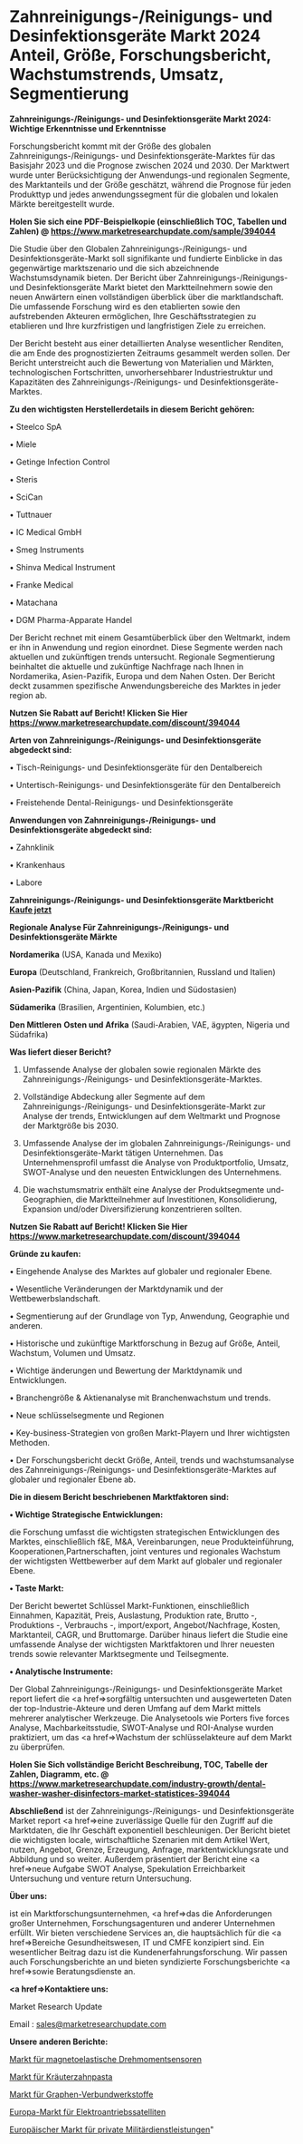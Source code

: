 # Zahnreinigungs-/Reinigungs- und Desinfektionsgeräte Markt 2024 Anteil, Größe, Forschungsbericht, Wachstumstrends, Umsatz, Segmentierung

<strong>Zahnreinigungs-/Reinigungs- und Desinfektionsgeräte Markt 2024: Wichtige Erkenntnisse und Erkenntnisse</strong>

Forschungsbericht kommt mit der Größe des globalen Zahnreinigungs-/Reinigungs- und Desinfektionsgeräte-Marktes für das Basisjahr 2023 und die Prognose zwischen 2024 und 2030. Der Marktwert wurde unter Berücksichtigung der Anwendungs-und regionalen Segmente, des Marktanteils und der Größe geschätzt, während die Prognose für jeden Produkttyp und jedes anwendungssegment für die globalen und lokalen Märkte bereitgestellt wurde.

<strong>Holen Sie sich eine PDF-Beispielkopie (einschließlich TOC, Tabellen und Zahlen) @
</strong><strong><a href=https://www.marketresearchupdate.com/sample/394044><strong>https://www.marketresearchupdate.com/sample/394044</u></font></a></strong></strong>

Die Studie über den Globalen Zahnreinigungs-/Reinigungs- und Desinfektionsgeräte-Markt soll signifikante und fundierte Einblicke in das gegenwärtige marktszenario und die sich abzeichnende Wachstumsdynamik bieten. Der Bericht über Zahnreinigungs-/Reinigungs- und Desinfektionsgeräte Markt bietet den Marktteilnehmern sowie den neuen Anwärtern einen vollständigen überblick über die marktlandschaft. Die umfassende Forschung wird es den etablierten sowie den aufstrebenden Akteuren ermöglichen, Ihre Geschäftsstrategien zu etablieren und Ihre kurzfristigen und langfristigen Ziele zu erreichen.

Der Bericht besteht aus einer detaillierten Analyse wesentlicher Renditen, die am Ende des prognostizierten Zeitraums gesammelt werden sollen. Der Bericht unterstreicht auch die Bewertung von Materialien und Märkten, technologischen Fortschritten, unvorhersehbarer Industriestruktur und Kapazitäten des Zahnreinigungs-/Reinigungs- und Desinfektionsgeräte-Marktes.

<strong>Zu den wichtigsten Herstellerdetails in diesem Bericht gehören:</strong>

• Steelco SpA

• Miele

• Getinge Infection Control

• Steris

• SciCan

• Tuttnauer

• IC Medical GmbH

• Smeg Instruments

• Shinva Medical Instrument

• Franke Medical

• Matachana

• DGM Pharma-Apparate Handel

Der Bericht rechnet mit einem Gesamtüberblick über den Weltmarkt, indem er ihn in Anwendung und region einordnet. Diese Segmente werden nach aktuellen und zukünftigen trends untersucht. Regionale Segmentierung beinhaltet die aktuelle und zukünftige Nachfrage nach Ihnen in Nordamerika, Asien-Pazifik, Europa und dem Nahen Osten. Der Bericht deckt zusammen spezifische Anwendungsbereiche des Marktes in jeder region ab.

<strong>Nutzen Sie Rabatt auf Bericht! Klicken Sie Hier
</strong><strong><a href=https://www.marketresearchupdate.com/discount/394044>https://www.marketresearchupdate.com/discount/394044</b></u></font></strong></a>

<strong>Arten von Zahnreinigungs-/Reinigungs- und Desinfektionsgeräte abgedeckt sind:</strong>

• Tisch-Reinigungs- und Desinfektionsgeräte für den Dentalbereich

• Untertisch-Reinigungs- und Desinfektionsgeräte für den Dentalbereich

• Freistehende Dental-Reinigungs- und Desinfektionsgeräte

<strong>Anwendungen von Zahnreinigungs-/Reinigungs- und Desinfektionsgeräte abgedeckt sind:</strong>

• Zahnklinik

• Krankenhaus

• Labore

<strong>Zahnreinigungs-/Reinigungs- und Desinfektionsgeräte Marktbericht <a href=https://www.marketresearchupdate.com/buynow/394044>Kaufe jetzt</a></strong>

<strong>Regionale Analyse Für Zahnreinigungs-/Reinigungs- und Desinfektionsgeräte Märkte</strong>

<strong>Nordamerika</strong> (USA, Kanada und Mexiko)

<strong>Europa</strong> (Deutschland, Frankreich, Großbritannien, Russland und Italien)

<strong>Asien-Pazifik</strong> (China, Japan, Korea, Indien und Südostasien)

<strong>Südamerika</strong> (Brasilien, Argentinien, Kolumbien, etc.)

<strong>Den Mittleren</strong> <strong>Osten und Afrika</strong> (Saudi-Arabien, VAE, ägypten, Nigeria und Südafrika)

<strong>Was liefert dieser Bericht?</strong>

1. Umfassende Analyse der globalen sowie regionalen Märkte des Zahnreinigungs-/Reinigungs- und Desinfektionsgeräte-Marktes.

2. Vollständige Abdeckung aller Segmente auf dem Zahnreinigungs-/Reinigungs- und Desinfektionsgeräte-Markt zur Analyse der trends, Entwicklungen auf dem Weltmarkt und Prognose der Marktgröße bis 2030.

3. Umfassende Analyse der im globalen Zahnreinigungs-/Reinigungs- und Desinfektionsgeräte-Markt tätigen Unternehmen. Das Unternehmensprofil umfasst die Analyse von Produktportfolio, Umsatz, SWOT-Analyse und den neuesten Entwicklungen des Unternehmens.

4. Die wachstumsmatrix enthält eine Analyse der Produktsegmente und-Geographien, die Marktteilnehmer auf Investitionen, Konsolidierung, Expansion und/oder Diversifizierung konzentrieren sollten.

<strong>Nutzen Sie Rabatt auf Bericht! Klicken Sie Hier
</strong><strong><a href=https://www.marketresearchupdate.com/discount/394044>https://www.marketresearchupdate.com/discount/394044</b></u></font></strong></a>

<strong>Gründe zu kaufen:</strong>

• Eingehende Analyse des Marktes auf globaler und regionaler Ebene.

• Wesentliche Veränderungen der Marktdynamik und der Wettbewerbslandschaft.

• Segmentierung auf der Grundlage von Typ, Anwendung, Geographie und anderen.

• Historische und zukünftige Marktforschung in Bezug auf Größe, Anteil, Wachstum, Volumen und Umsatz.

• Wichtige änderungen und Bewertung der Marktdynamik und Entwicklungen.

• Branchengröße &amp; Aktienanalyse mit Branchenwachstum und trends.

• Neue schlüsselsegmente und Regionen

• Key-business-Strategien von großen Markt-Playern und Ihrer wichtigsten Methoden.

• Der Forschungsbericht deckt Größe, Anteil, trends und wachstumsanalyse des Zahnreinigungs-/Reinigungs- und Desinfektionsgeräte-Marktes auf globaler und regionaler Ebene ab.

<strong>Die in diesem Bericht beschriebenen Marktfaktoren sind:</strong>

<strong>• Wichtige Strategische Entwicklungen:</strong>

die Forschung umfasst die wichtigsten strategischen Entwicklungen des Marktes, einschließlich f&amp;E, M&amp;A, Vereinbarungen, neue Produkteinführung, Kooperationen,Partnerschaften, joint ventures und regionales Wachstum der wichtigsten Wettbewerber auf dem Markt auf globaler und regionaler Ebene.

<strong>• Taste Markt:</strong>

Der Bericht bewertet Schlüssel Markt-Funktionen, einschließlich Einnahmen, Kapazität, Preis, Auslastung, Produktion rate, Brutto -, Produktions -, Verbrauchs -, import/export, Angebot/Nachfrage, Kosten, Marktanteil, CAGR, und Bruttomarge. Darüber hinaus liefert die Studie eine umfassende Analyse der wichtigsten Marktfaktoren und Ihrer neuesten trends sowie relevanter Marktsegmente und Teilsegmente.

<strong>• Analytische Instrumente:</strong>

Der Global Zahnreinigungs-/Reinigungs- und Desinfektionsgeräte Market report liefert die <a href=>sorgf</a>ältig untersuchten und ausgewerteten Daten der top-Industrie-Akteure und deren Umfang auf dem Markt mittels mehrerer analytischer Werkzeuge. Die Analysetools wie Porters five forces Analyse, Machbarkeitsstudie, SWOT-Analyse und ROI-Analyse wurden praktiziert, um das <a href=>Wachstum</a> der schlüsselakteure auf dem Markt zu überprüfen.

<strong>Holen Sie Sich vollständige Bericht Beschreibung, TOC, Tabelle der Zahlen, Diagramm, etc. @ </strong><strong><a href=https://www.marketresearchupdate.com/industry-growth/dental-washer-washer-disinfectors-market-statistices-394044>https://www.marketresearchupdate.com/industry-growth/dental-washer-washer-disinfectors-market-statistices-394044</a></font></strong>

<strong>Abschließend</strong> ist der Zahnreinigungs-/Reinigungs- und Desinfektionsgeräte Market report <a href=>eine</a> zuverlässige Quelle für den Zugriff auf die Marktdaten, die Ihr Geschäft exponentiell beschleunigen. Der Bericht bietet die wichtigsten locale, wirtschaftliche Szenarien mit dem Artikel Wert, nutzen, Angebot, Grenze, Erzeugung, Anfrage, marktentwicklungsrate und Abbildung und so weiter. Außerdem präsentiert der Bericht eine <a href=>neue</a> Aufgabe SWOT Analyse, Spekulation Erreichbarkeit Untersuchung und venture return Untersuchung.

<strong>Über uns:</strong>

 ist ein Marktforschungsunternehmen, <a href=>das</a> die Anforderungen großer Unternehmen, Forschungsagenturen und anderer Unternehmen erfüllt. Wir bieten verschiedene Services an, die hauptsächlich für die <a href=>Bereiche</a> Gesundheitswesen, IT und CMFE konzipiert sind. Ein wesentlicher Beitrag dazu ist die Kundenerfahrungsforschung. Wir passen auch Forschungsberichte an und bieten syndizierte Forschungsberichte <a href=>sowie</a> Beratungsdienste an.

<strong><a href=>Kontaktiere uns:</a></strong>

Market Research Update

Email : sales@marketresearchupdate.com

<strong>Unsere anderen Berichte:</strong>

<a href=https://www.linkedin.com/pulse/magneto-elastic-torque-sensor-market-expected>Markt für magnetoelastische Drehmomentsensoren</a>

<a href=https://www.linkedin.com/pulse/herbal-toothpaste-market-2023-analysis-growth>Markt für Kräuterzahnpasta</a>

<a href=https://www.linkedin.com/pulse/graphene-composite-market-research-report-reveals>Markt für Graphen-Verbundwerkstoffe</a>

<a href=https://www.linkedin.com/pulse/europe-electric-propulsion-satellite-market-2023-continues>Europa-Markt für Elektroantriebssatelliten</a>

<a href=https://www.linkedin.com/pulse/europe-private-military-services-market-2030>Europäischer Markt für private Militärdienstleistungen</a>"
